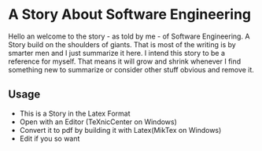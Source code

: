 A Story About Software Engineering
=====================================

Hello an welcome to the story - as told by me - of Software Engineering. A Story build on the shoulders of giants. That is most of the writing is by smarter men and I just summarize it here. I intend this story to be a reference for myself. That means it will grow and shrink whenever I find something new to summarize or consider other stuff obvious and remove it.

Usage
-------------------------------------

* This is a Story in the Latex Format
* Open with an Editor (TeXnicCenter on Windows)
* Convert it to pdf by building it with Latex(MikTex on Windows)
* Edit if you so want

